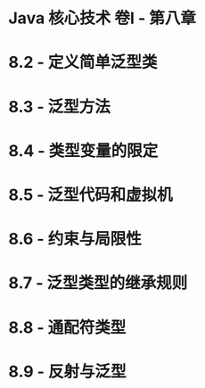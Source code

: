 # Java 核心技术 卷I - 第八章

# 8.2 - 定义简单泛型类

# 8.3 - 泛型方法

# 8.4 - 类型变量的限定

# 8.5 - 泛型代码和虚拟机

# 8.6 - 约束与局限性

# 8.7 - 泛型类型的继承规则

# 8.8 - 通配符类型

# 8.9 - 反射与泛型
